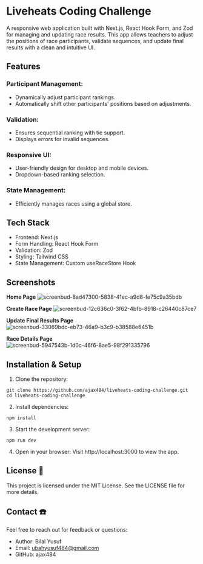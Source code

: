 # Liveheats Coding Challenge
A responsive web application built with Next.js, React Hook Form, and Zod for managing and updating race results. This app allows teachers to adjust the positions of race participants, validate sequences, and update final results with a clean and intuitive UI.

## Features
### Participant Management:
- Dynamically adjust participant rankings.
- Automatically shift other participants' positions based on adjustments.

### Validation:
- Ensures sequential ranking with tie support.
- Displays errors for invalid sequences.

### Responsive UI:
- User-friendly design for desktop and mobile devices.
- Dropdown-based ranking selection.

### State Management:
- Efficiently manages races using a global store.

## Tech Stack
- Frontend: Next.js
- Form Handling: React Hook Form
- Validation: Zod
- Styling: Tailwind CSS
- State Management: Custom useRaceStore Hook

## Screenshots
**Home Page**
![screenbud-8ad47300-5838-41ec-a9d8-fe75c9a35bdb](https://github.com/user-attachments/assets/a675cc5d-2c77-49f7-9b07-112aeaa3ca7d)

**Create Race Page**
![screenbud-12c636c0-3f62-4bfb-8918-c26440c87ce7](https://github.com/user-attachments/assets/89037ef5-dc49-4d31-ada7-569616318657)

**Update Final Results Page**
![screenbud-33069bdc-eb73-46a9-b3c9-b38588e6451b](https://github.com/user-attachments/assets/89bef82f-f623-49dd-b049-f5a079b6e7b4)

**Race Details Page**
![screenbud-5947543b-1d0c-46f6-8ae5-98f291335796](https://github.com/user-attachments/assets/682f935a-7259-49e5-8076-d583a236d860)


## Installation & Setup
1. Clone the repository:
```bash!
git clone https://github.com/ajax484/liveheats-coding-challenge.git
cd liveheats-coding-challenge
```

2. Install dependencies:
```bash!
npm install
```

3. Start the development server:
```bash!
npm run dev
```

4. Open in your browser: 
Visit http://localhost:3000 to view the app.

## License 📜
This project is licensed under the MIT License. See the LICENSE file for more details.

## Contact ☎️
Feel free to reach out for feedback or questions:
- Author: Bilal Yusuf
- Email: ubahyusuf484@gmail.com
- GitHub: ajax484
